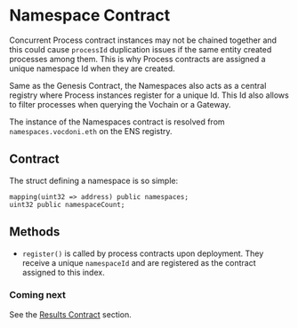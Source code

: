# Namespace Contract

Concurrent Process contract instances may not be chained together and this could cause `processId` duplication issues if the same entity created processes among them. This is why Process contracts are assigned a unique namespace Id when they are created. 

Same as the Genesis Contract, the Namespaces also acts as a central registry where Process instances register for a unique Id. This Id also allows to filter processes when querying the Vochain or a Gateway. 

The instance of the Namespaces contract is resolved from `namespaces.vocdoni.eth` on the ENS registry.

## Contract

The struct defining a namespace is so simple:

```solidity
mapping(uint32 => address) public namespaces;
uint32 public namespaceCount;
```

## Methods

- `register()` is called by process contracts upon deployment. They receive a unique `namespaceId` and are registered as the contract assigned to this index.

### Coming next

See the [Results Contract](/architecture/smart-contracts/results) section.
